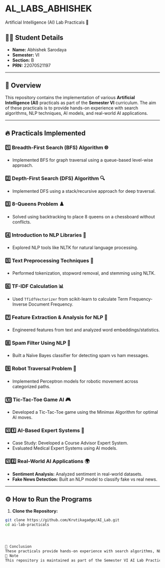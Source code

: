 # AL_LABS_ABHISHEK

Artificial Intelligence (AI) Lab Practicals 🤖
## 👩‍🎓 Student Details

- **Name:** Abhishek Sarodaya 
- **Semester:** VI  
- **Section:** B  
- **PRN:** 22070521197

---

## 📌 Overview

This repository contains the implementation of various **Artificial Intelligence (AI)** practicals as part of the **Semester VI** curriculum. The aim of these practicals is to provide hands-on experience with search algorithms, NLP techniques, AI models, and real-world AI applications.

---

## 🔥 Practicals Implemented

### 1️⃣ Breadth-First Search (BFS) Algorithm 🌐  
- Implemented BFS for graph traversal using a queue-based level-wise approach.

### 2️⃣ Depth-First Search (DFS) Algorithm 🔍  
- Implemented DFS using a stack/recursive approach for deep traversal.

### 3️⃣ 8-Queens Problem ♟️  
- Solved using backtracking to place 8 queens on a chessboard without conflicts.

### 4️⃣ Introduction to NLP Libraries 📖  
- Explored NLP tools like NLTK for natural language processing.

### 5️⃣ Text Preprocessing Techniques 📝  
- Performed tokenization, stopword removal, and stemming using NLTK.

### 6️⃣ TF-IDF Calculation 📊  
- Used `TfidfVectorizer` from scikit-learn to calculate Term Frequency-Inverse Document Frequency.

### 7️⃣ Feature Extraction & Analysis for NLP 🔬  
- Engineered features from text and analyzed word embeddings/statistics.

### 8️⃣ Spam Filter Using NLP 📩  
- Built a Naïve Bayes classifier for detecting spam vs ham messages.

### 9️⃣ Robot Traversal Problem 🤖  
- Implemented Perceptron models for robotic movement across categorized paths.

### 🔟 Tic-Tac-Toe Game AI 🎮  
- Developed a Tic-Tac-Toe game using the Minimax Algorithm for optimal AI moves.

### 1️⃣1️⃣ AI-Based Expert Systems 🏥  
- Case Study: Developed a Course Advisor Expert System.  
- Evaluated Medical Expert Systems using AI models.

### 1️⃣2️⃣ Real-World AI Applications 🌍  
- **Sentiment Analysis:** Analyzed sentiment in real-world datasets.  
- **Fake News Detection:** Built an NLP model to classify fake vs real news.

---

## ⚙️ How to Run the Programs

1. **Clone the Repository:**

```bash
git clone https://github.com/Krutikagadge/AI_Lab.git
cd ai-lab-practicals




🎯 Conclusion
These practicals provide hands-on experience with search algorithms, NLP techniques, AI models, and real-world AI applications. Covering fundamental AI concepts, these implementations bridge the gap between theory and practice.
📢 Note
This repository is maintained as part of the Semester VI AI Lab Practical coursework.
